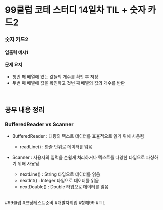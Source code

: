 # 99클럽 코테 스터디 14일차 TIL + 숫자 카드2

### 숫자 카드2


#### 입출력 예시1


#### 문제 요지
- 첫번 째 배열에 있는 값들의 개수를 확인 후 저장
- 두번 째 배열에 값을 확인하고 첫번 째 배열의 값의 개수를 반환

<br>

## 공부 내용 정리

### BufferedReader vs Scanner
- BufferedReader : 대량의 텍스트 데이터를 효율적으로 읽기 위해 사용됨

    - readLine() : 한줄 단위로 데이터를 읽음

- Scanner : 사용자의 입력을 손쉽게 처리하거나 텍스트를 다양한 타입으로 파싱하기 위해 사용됨

     - nextLine() : String 타입으로 데이터를 읽음
     - nextInt() : Integer 타입으로 데이터를 읽음
     - nextDouble() : Double 타입으로 데이터를 읽음

<br>
#99클럽 #코딩테스트준비 #개발자취업 #항해99 #TIL

